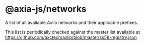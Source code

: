 # @axia-js/networks

A list of all available Axlib networks and their applicable prefixes.

This list is periodically checked against the master list available at https://github.com/axctech/axlib/blob/master/ss58-registry.json
